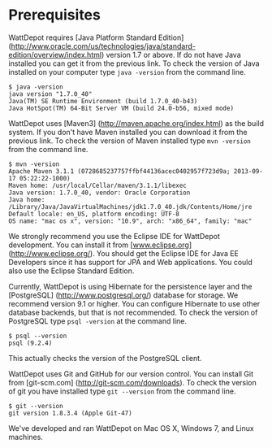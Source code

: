 # Prerequisites

WattDepot requires [Java Platform Standard Edition]
(http://www.oracle.com/us/technologies/java/standard-edition/overview/index.html) version 1.7 or
above. If do not have Java installed you can get it from the previous link. To check the version of
Java installed on your computer type `java -version` from the command line.

    $ java -version
    java version "1.7.0_40"
    Java(TM) SE Runtime Environment (build 1.7.0_40-b43)
    Java HotSpot(TM) 64-Bit Server VM (build 24.0-b56, mixed mode)
    

WattDepot uses [Maven3] (http://maven.apache.org/index.html) as the build system. If you don't have
Maven installed you can download it from the previous link. To check the version of Maven installed
type `mvn -version` from the command line.

    $ mvn -version
    Apache Maven 3.1.1 (0728685237757ffbf44136acec0402957f723d9a; 2013-09-17 05:22:22-1000)
    Maven home: /usr/local/Cellar/maven/3.1.1/libexec
    Java version: 1.7.0_40, vendor: Oracle Corporation
    Java home: /Library/Java/JavaVirtualMachines/jdk1.7.0_40.jdk/Contents/Home/jre
    Default locale: en_US, platform encoding: UTF-8
    OS name: "mac os x", version: "10.9", arch: "x86_64", family: "mac"

We strongly recommend you use the Eclipse IDE for WattDepot development. You can install it from [www.eclipse.org]
(http://www.eclipse.org/). You should get the Eclipse IDE for Java EE Developers since it has
support for JPA and Web applications. You could also use the Eclipse Standard Edition.

Currently, WattDepot is using Hibernate for the persistence layer and the [PostgreSQL]
(http://www.postgresql.org/) database for storage. We recommend version 9.1 or higher. You can
configure Hibernate to use other database backends, but that is not recommended. To check the
version of PostgreSQL type `psql -version` at the command line.

    $ psql --version
    psql (9.2.4)

This actually checks the version of the PostgreSQL client.

WattDepot uses Git and GitHub for our version control. You can install Git from [git-scm.com]
(http://git-scm.com/downloads). To check the version of git you have installed type `git --version`
from the command line.

    $ git --version
    git version 1.8.3.4 (Apple Git-47)

We've developed and ran WattDepot on Mac OS X, Windows 7, and Linux machines.
